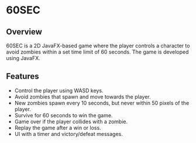 # 60SEC

## Overview
60SEC is a 2D JavaFX-based game where the player controls a character to avoid zombies within a set time limit of 60 seconds. The game is developed using JavaFX.

## Features
- Control the player using WASD keys.
- Avoid zombies that spawn and move towards the player.
- New zombies spawn every 10 seconds, but never within 50 pixels of the player.
- Survive for 60 seconds to win the game.
- Game over if the player collides with a zombie.
- Replay the game after a win or loss.
- UI with a timer and victory/defeat messages.
